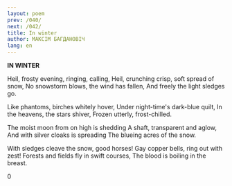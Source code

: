 ```yaml
---
layout: poem
prev: /040/
next: /042/
title: In winter
author: МАКСІМ БАГДАНОВІЧ
lang: en
---
```



 
**IN WINTER**

Heil, frosty evening, ringing, calling, Heil, crunching crisp, soft spread of snow, No snowstorm blows, the wind has fallen, And freely the light sledges go.

Like phantoms, birches whitely hover, Under night-time's dark-blue quilt, In the heavens, the stars shiver, Frozen utterly, frost-chilled.

The moist moon from on high is shedding A shaft, transparent and aglow, And with silver cloaks is spreading The blueing acres of the snow.

With sledges cleave the snow, good horses! Gay copper bells, ring out with zest! Forests and fields fly in swift courses, The blood is boiling in the breast.

0
